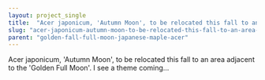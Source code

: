 ```yaml
---
layout: project_single
title:  "Acer japonicum, 'Autumn Moon', to be relocated this fall to an area adjacent to the 'Golden Full Moon'. I see a theme coming..."
slug: "acer-japonicum-autumn-moon-to-be-relocated-this-fall-to-an-area-adjacent-to-the"
parent: "golden-fall-full-moon-japanese-maple-acer"
---
```

Acer japonicum, 'Autumn Moon', to be relocated this fall to an area adjacent to the 'Golden Full Moon'. I see a theme coming...